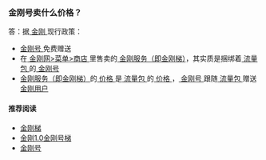 ### 金刚号卖什么价格？
答：据[ 金刚 ](https://github.com/a2zitpro/web/blob/master/a2zitpro.md)现行政策：
- [ 金刚号 ](https://github.com/a2zitpro/web/blob/master/kkid.md)免费赠送
- 在[ 金刚网>菜单>商店 ](https://atozitpro.net/zh/shop/)里售卖的[ 金刚服务（即金刚梯）](https://github.com/a2zitpro/web/blob/master/kkservices.mf)，其实质是捆绑着[ 流量包 ](https://github.com/a2zitpro/web/blob/master/kkdatatrafficpackage.md)的[ 金刚号 ](https://github.com/a2zitpro/web/blob/master/kkid.md)
- [ 金刚服务（即金刚梯）](https://github.com/a2zitpro/web/blob/master/kkservices.md)的[ 价格 ](https://github.com/a2zitpro/web/blob/master/list_kkprice.md)是[ 流量包 ](https://github.com/a2zitpro/web/blob/master/kkdatatrafficpackage.md)的[ 价格 ](https://github.com/a2zitpro/web/blob/master/list_kkprice.md)，[ 金刚号 ](https://github.com/a2zitpro/web/blob/master/kkid.md)跟随[ 流量包 ](https://github.com/a2zitpro/web/blob/master/kkdatatrafficpackage.md)赠送[ 金刚用户 ](https://github.com/a2zitpro/web/blob/master/kkuser.md)

#### 推荐阅读

- [金刚梯](https://github.com/a2zitpro/web/blob/master/dlb.md)
- [金刚1.0金刚号梯](https://github.com/a2zitpro/web/blob/master/list_helpkkvpn1.0.md)
- [金刚号](https://github.com/a2zitpro/web/blob/master/list_kkid.md)
